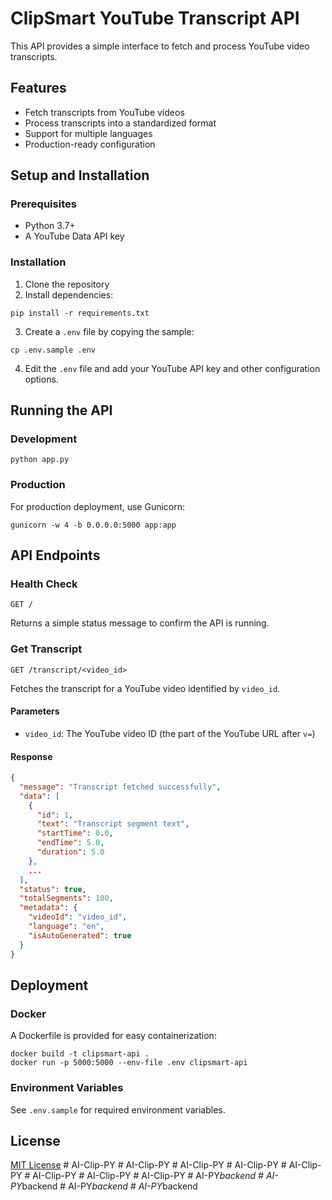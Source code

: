 # ClipSmart YouTube Transcript API

This API provides a simple interface to fetch and process YouTube video transcripts.

## Features

- Fetch transcripts from YouTube videos
- Process transcripts into a standardized format
- Support for multiple languages
- Production-ready configuration

## Setup and Installation

### Prerequisites

- Python 3.7+
- A YouTube Data API key

### Installation

1. Clone the repository
2. Install dependencies:

```
pip install -r requirements.txt
```

3. Create a `.env` file by copying the sample:

```
cp .env.sample .env
```

4. Edit the `.env` file and add your YouTube API key and other configuration options.

## Running the API

### Development

```
python app.py
```

### Production

For production deployment, use Gunicorn:

```
gunicorn -w 4 -b 0.0.0.0:5000 app:app
```

## API Endpoints

### Health Check

```
GET /
```

Returns a simple status message to confirm the API is running.

### Get Transcript

```
GET /transcript/<video_id>
```

Fetches the transcript for a YouTube video identified by `video_id`.

#### Parameters

- `video_id`: The YouTube video ID (the part of the YouTube URL after `v=`)

#### Response

```json
{
  "message": "Transcript fetched successfully",
  "data": [
    {
      "id": 1,
      "text": "Transcript segment text",
      "startTime": 0.0,
      "endTime": 5.0,
      "duration": 5.0
    },
    ...
  ],
  "status": true,
  "totalSegments": 100,
  "metadata": {
    "videoId": "video_id",
    "language": "en",
    "isAutoGenerated": true
  }
}
```

## Deployment

### Docker

A Dockerfile is provided for easy containerization:

```
docker build -t clipsmart-api .
docker run -p 5000:5000 --env-file .env clipsmart-api
```

### Environment Variables

See `.env.sample` for required environment variables.

## License

[MIT License](LICENSE) #   A I - C l i p - P Y  
 #   A I - C l i p - P Y  
 #   A I - C l i p - P Y  
 #   A I - C l i p - P Y  
 #   A I - C l i p - P Y  
 #   A I - C l i p - P Y  
 #   A I - C l i p - P Y  
 #   A I - C l i p - P Y  
 #   A I - P Y _ b a c k e n d  
 #   A I - P Y _ b a c k e n d  
 #   A I - P Y _ b a c k e n d  
 #   A I - P Y _ b a c k e n d  
 